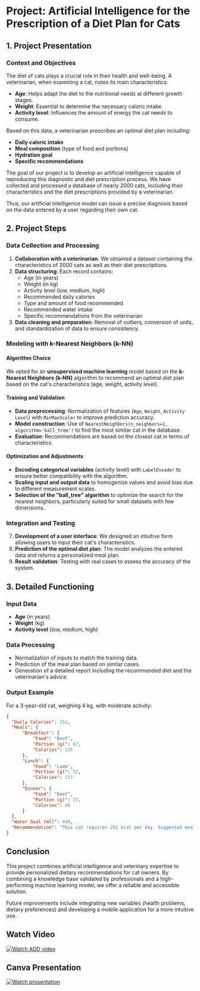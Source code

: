 # Project: Artificial Intelligence for the Prescription of a Diet Plan for Cats

## 1. Project Presentation

### Context and Objectives
The diet of cats plays a crucial role in their health and well-being. A veterinarian, when examining a cat, notes its main characteristics:

- **Age**: Helps adapt the diet to the nutritional needs at different growth stages.
- **Weight**: Essential to determine the necessary caloric intake.
- **Activity level**: Influences the amount of energy the cat needs to consume.

Based on this data, a veterinarian prescribes an optimal diet plan including:

- **Daily caloric intake**
- **Meal composition** (type of food and portions)
- **Hydration goal**
- **Specific recommendations**

The goal of our project is to develop an artificial intelligence capable of reproducing this diagnostic and diet prescription process. We have collected and processed a database of nearly 2000 cats, including their characteristics and the diet prescriptions provided by a veterinarian.

Thus, our artificial intelligence model can issue a precise diagnosis based on the data entered by a user regarding their own cat.

## 2. Project Steps

### Data Collection and Processing
1. **Collaboration with a veterinarian**: We obtained a dataset containing the characteristics of 2000 cats as well as their diet prescriptions.
2. **Data structuring**: Each record contains:
    - Age (in years)
    - Weight (in kg)
    - Activity level (low, medium, high)
    - Recommended daily calories
    - Type and amount of food recommended
    - Recommended water intake
    - Specific recommendations from the veterinarian
3. **Data cleaning and preparation**: Removal of outliers, conversion of units, and standardization of data to ensure consistency.

### Modeling with k-Nearest Neighbors (k-NN)

#### Algorithm Choice
We opted for an **unsupervised machine learning** model based on the **k-Nearest Neighbors (k-NN)** algorithm to recommend an optimal diet plan based on the cat's characteristics (age, weight, activity level).

#### Training and Validation
- **Data preprocessing**: Normalization of features (`Age`, `Weight`, `Activity Level`) with `MinMaxScaler` to improve prediction accuracy.
- **Model construction**: Use of `NearestNeighbors(n_neighbors=1, algorithm='ball_tree')` to find the most similar cat in the database.
- **Evaluation**: Recommendations are based on the closest cat in terms of characteristics.

#### Optimization and Adjustments
- **Encoding categorical variables** (activity level) with `LabelEncoder` to ensure better compatibility with the algorithm.
- **Scaling input and output data** to homogenize values and avoid bias due to different measurement scales.
- **Selection of the "ball_tree" algorithm** to optimize the search for the nearest neighbors, particularly suited for small datasets with few dimensions.

### Integration and Testing
7. **Development of a user interface**: We designed an intuitive form allowing users to input their cat's characteristics.
8. **Prediction of the optimal diet plan**: The model analyzes the entered data and returns a personalized meal plan.
9. **Result validation**: Testing with real cases to assess the accuracy of the system.

## 3. Detailed Functioning

### Input Data
- **Age** (in years)
- **Weight** (kg)
- **Activity level** (low, medium, high)

### Data Processing
- Normalization of inputs to match the training data.
- Prediction of the meal plan based on similar cases.
- Generation of a detailed report including the recommended diet and the veterinarian's advice.

### Output Example
For a 3-year-old cat, weighing 4 kg, with moderate activity:

```json
{
  "Daily Calories": 251,
  "Meals": {
      "Breakfast": {
          "Food": "Beef",
          "Portion (g)": 67,
          "Calories": 135
      },
      "Lunch": {
          "Food": "Lamb",
          "Portion (g)": 52,
          "Calories": 117
      },
      "Dinner": {
          "Food": "Beef",
          "Portion (g)": 31,
          "Calories": 86
      }
  },
  "Water Goal (ml)": 440,
  "Recommendation": "This cat requires 251 kcal per day. Suggested meal plan: Breakfast (Beef, 67g, 135 kcal) at 7 AM, Lunch (Lamb, 52g, 117 kcal) at 12 PM, Dinner (Beef, 31g, 86 kcal) at 6 PM. Hydration goal: 440 ml per day."
}
```

## Conclusion
This project combines artificial intelligence and veterinary expertise to provide personalized dietary recommendations for cat owners. By combining a knowledge base validated by professionals and a high-performing machine learning model, we offer a reliable and accessible solution.

Future improvements include integrating new variables (health problems, dietary preferences) and developing a mobile application for a more intuitive use.

## Watch Video
[![Watch ADD video](https://img.shields.io/badge/Watch-ADD%20video-blue?style=for-the-badge&logo=youtube)](https://drive.google.com/file/d/1nJrc1OWS7gL-EfrxzG0oGs5zXcZiNH5C/view?usp=sharing)

## Canva Presentation
[![Watch prosentation](https://img.shields.io/badge/Watch-ADD%20video-blue?style=for-the-badge&logo=canva)](https://www.canva.com/design/DAGeeF0uNIs/5A08txIJAFdf4nOP0dv5QA/edit?utm_content=DAGeeF0uNIs&utm_campaign=designshare&utm_medium=link2&utm_source=sharebutton)

